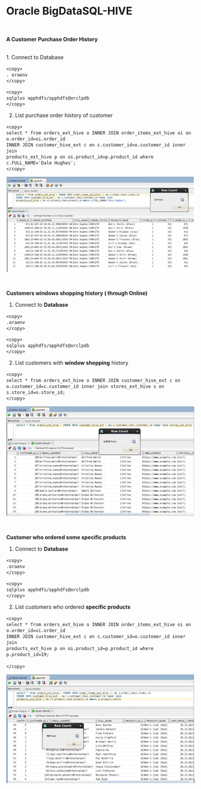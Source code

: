 
# Oracle BigDataSQL-HIVE

<br>

**A Customer Purchase Order History**



<br>
1. Connect to Database

````
<copy>
. oraenv
</copy>
````
````
<copy>
sqlplus apphdfs/apphdfs@orclpdb
</copy>
````
2. List purchase order history of customer 
````
<copy>
select * from orders_ext_hive o INNER JOIN order_items_ext_hive oi on o.order_id=oi.order_id 
INNER JOIN customer_hive_ext c on c.customer_id=o.customer_id inner join 
products_ext_hive p on oi.product_id=p.product_id where c.FULL_NAME='Dale Hughes';
</copy>
````
![](./Images/IMG4.PNG " ")


<br>

**Customers windows shopping  history ( through Online)**




1. Connect to **Database**
````
<copy>
.oraenv
</copy>
````
````
<copy>
sqlplus apphdfs/apphdfs@orclpdb
</copy>
````
2. List customers with **window shopping** history
````
<copy>
select * from orders_ext_hive o INNER JOIN customer_hive_ext c on o.customer_id=c.customer_id inner join stores_ext_hive s on s.store_id=o.store_id;
</copy>
````
![](./Images/IMG5.PNG)


<br>

**Customer who ordered some specific products**


1. Connect to **Database**
````
<copy>
.oraenv
</copy>
````
````
<copy>
sqlplus apphdfs/apphdfs@orclpdb
</copy>
````

2. List customers who ordered **specific products** 
````
<copy>
select * from orders_ext_hive o INNER JOIN order_items_ext_hive oi on o.order_id=oi.order_id 
INNER JOIN customer_hive_ext c on c.customer_id=o.customer_id inner join 
products_ext_hive p on oi.product_id=p.product_id where p.product_id=19;

</copy>
````

![](./Images/IMG6.PNG)
